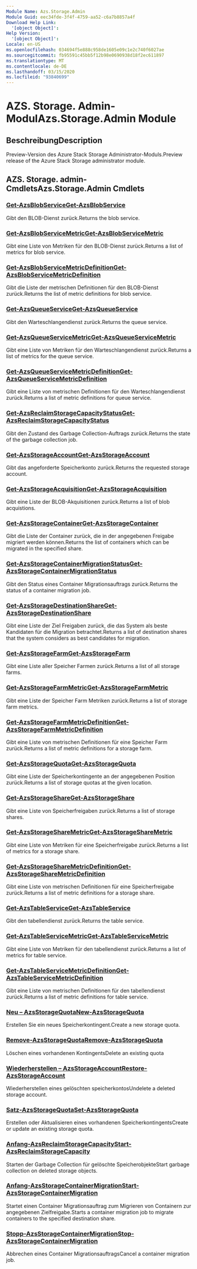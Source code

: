 ```yaml
---
Module Name: Azs.Storage.Admin
Module Guid: eec34fde-3f4f-4759-aa52-c6a7b8857a4f
Download Help Link:
  '[object Object]': 
Help Version:
  '[object Object]': 
Locale: en-US
ms.openlocfilehash: 034694f5e888c958de1605e09c1e2c740f6027ae
ms.sourcegitcommit: fb95591c45bb5f12b98e0690938d18f2ec611897
ms.translationtype: MT
ms.contentlocale: de-DE
ms.lasthandoff: 03/15/2020
ms.locfileid: "93840699"
---
```

# <span data-ttu-id="4ddaa-101">AZS. Storage. Admin-Modul</span><span class="sxs-lookup"><span data-stu-id="4ddaa-101">Azs.Storage.Admin Module</span></span>
## <span data-ttu-id="4ddaa-102">Beschreibung</span><span class="sxs-lookup"><span data-stu-id="4ddaa-102">Description</span></span>
<span data-ttu-id="4ddaa-103">Preview-Version des Azure Stack Storage Administrator-Moduls.</span><span class="sxs-lookup"><span data-stu-id="4ddaa-103">Preview release of the Azure Stack Storage administrator module.</span></span>  

## <span data-ttu-id="4ddaa-104">AZS. Storage. admin-Cmdlets</span><span class="sxs-lookup"><span data-stu-id="4ddaa-104">Azs.Storage.Admin Cmdlets</span></span>
### [<span data-ttu-id="4ddaa-105">Get-AzsBlobService</span><span class="sxs-lookup"><span data-stu-id="4ddaa-105">Get-AzsBlobService</span></span>](Get-AzsBlobService.md)
<span data-ttu-id="4ddaa-106">Gibt den BLOB-Dienst zurück.</span><span class="sxs-lookup"><span data-stu-id="4ddaa-106">Returns the blob service.</span></span>

### [<span data-ttu-id="4ddaa-107">Get-AzsBlobServiceMetric</span><span class="sxs-lookup"><span data-stu-id="4ddaa-107">Get-AzsBlobServiceMetric</span></span>](Get-AzsBlobServiceMetric.md)
<span data-ttu-id="4ddaa-108">Gibt eine Liste von Metriken für den BLOB-Dienst zurück.</span><span class="sxs-lookup"><span data-stu-id="4ddaa-108">Returns a list of metrics for blob service.</span></span>

### [<span data-ttu-id="4ddaa-109">Get-AzsBlobServiceMetricDefinition</span><span class="sxs-lookup"><span data-stu-id="4ddaa-109">Get-AzsBlobServiceMetricDefinition</span></span>](Get-AzsBlobServiceMetricDefinition.md)
<span data-ttu-id="4ddaa-110">Gibt die Liste der metrischen Definitionen für den BLOB-Dienst zurück.</span><span class="sxs-lookup"><span data-stu-id="4ddaa-110">Returns the list of metric definitions for blob service.</span></span>

### [<span data-ttu-id="4ddaa-111">Get-AzsQueueService</span><span class="sxs-lookup"><span data-stu-id="4ddaa-111">Get-AzsQueueService</span></span>](Get-AzsQueueService.md)
<span data-ttu-id="4ddaa-112">Gibt den Warteschlangendienst zurück.</span><span class="sxs-lookup"><span data-stu-id="4ddaa-112">Returns the queue service.</span></span>

### [<span data-ttu-id="4ddaa-113">Get-AzsQueueServiceMetric</span><span class="sxs-lookup"><span data-stu-id="4ddaa-113">Get-AzsQueueServiceMetric</span></span>](Get-AzsQueueServiceMetric.md)
<span data-ttu-id="4ddaa-114">Gibt eine Liste von Metriken für den Warteschlangendienst zurück.</span><span class="sxs-lookup"><span data-stu-id="4ddaa-114">Returns a list of metrics for the queue service.</span></span>

### [<span data-ttu-id="4ddaa-115">Get-AzsQueueServiceMetricDefinition</span><span class="sxs-lookup"><span data-stu-id="4ddaa-115">Get-AzsQueueServiceMetricDefinition</span></span>](Get-AzsQueueServiceMetricDefinition.md)
<span data-ttu-id="4ddaa-116">Gibt eine Liste von metrischen Definitionen für den Warteschlangendienst zurück.</span><span class="sxs-lookup"><span data-stu-id="4ddaa-116">Returns a list of metric definitions for queue service.</span></span>

### [<span data-ttu-id="4ddaa-117">Get-AzsReclaimStorageCapacityStatus</span><span class="sxs-lookup"><span data-stu-id="4ddaa-117">Get-AzsReclaimStorageCapacityStatus</span></span>](Get-AzsReclaimStorageCapacityStatus.md)
<span data-ttu-id="4ddaa-118">Gibt den Zustand des Garbage Collection-Auftrags zurück.</span><span class="sxs-lookup"><span data-stu-id="4ddaa-118">Returns the state of the garbage collection job.</span></span>

### [<span data-ttu-id="4ddaa-119">Get-AzsStorageAccount</span><span class="sxs-lookup"><span data-stu-id="4ddaa-119">Get-AzsStorageAccount</span></span>](Get-AzsStorageAccount.md)
<span data-ttu-id="4ddaa-120">Gibt das angeforderte Speicherkonto zurück.</span><span class="sxs-lookup"><span data-stu-id="4ddaa-120">Returns the requested storage account.</span></span>

### [<span data-ttu-id="4ddaa-121">Get-AzsStorageAcquisition</span><span class="sxs-lookup"><span data-stu-id="4ddaa-121">Get-AzsStorageAcquisition</span></span>](Get-AzsStorageAcquisition.md)
<span data-ttu-id="4ddaa-122">Gibt eine Liste der BLOB-Akquisitionen zurück.</span><span class="sxs-lookup"><span data-stu-id="4ddaa-122">Returns a list of blob acquistions.</span></span>

### [<span data-ttu-id="4ddaa-123">Get-AzsStorageContainer</span><span class="sxs-lookup"><span data-stu-id="4ddaa-123">Get-AzsStorageContainer</span></span>](Get-AzsStorageContainer.md)
<span data-ttu-id="4ddaa-124">Gibt die Liste der Container zurück, die in der angegebenen Freigabe migriert werden können.</span><span class="sxs-lookup"><span data-stu-id="4ddaa-124">Returns the list of containers which can be migrated in the specified share.</span></span>

### [<span data-ttu-id="4ddaa-125">Get-AzsStorageContainerMigrationStatus</span><span class="sxs-lookup"><span data-stu-id="4ddaa-125">Get-AzsStorageContainerMigrationStatus</span></span>](Get-AzsStorageContainerMigrationStatus.md)
<span data-ttu-id="4ddaa-126">Gibt den Status eines Container Migrationsauftrags zurück.</span><span class="sxs-lookup"><span data-stu-id="4ddaa-126">Returns the status of a container migration job.</span></span>

### [<span data-ttu-id="4ddaa-127">Get-AzsStorageDestinationShare</span><span class="sxs-lookup"><span data-stu-id="4ddaa-127">Get-AzsStorageDestinationShare</span></span>](Get-AzsStorageDestinationShare.md)
<span data-ttu-id="4ddaa-128">Gibt eine Liste der Ziel Freigaben zurück, die das System als beste Kandidaten für die Migration betrachtet.</span><span class="sxs-lookup"><span data-stu-id="4ddaa-128">Returns a list of destination shares that the system considers as best candidates for migration.</span></span>

### [<span data-ttu-id="4ddaa-129">Get-AzsStorageFarm</span><span class="sxs-lookup"><span data-stu-id="4ddaa-129">Get-AzsStorageFarm</span></span>](Get-AzsStorageFarm.md)
<span data-ttu-id="4ddaa-130">Gibt eine Liste aller Speicher Farmen zurück.</span><span class="sxs-lookup"><span data-stu-id="4ddaa-130">Returns a list of all storage farms.</span></span>

### [<span data-ttu-id="4ddaa-131">Get-AzsStorageFarmMetric</span><span class="sxs-lookup"><span data-stu-id="4ddaa-131">Get-AzsStorageFarmMetric</span></span>](Get-AzsStorageFarmMetric.md)
<span data-ttu-id="4ddaa-132">Gibt eine Liste der Speicher Farm Metriken zurück.</span><span class="sxs-lookup"><span data-stu-id="4ddaa-132">Returns a list of storage farm metrics.</span></span>

### [<span data-ttu-id="4ddaa-133">Get-AzsStorageFarmMetricDefinition</span><span class="sxs-lookup"><span data-stu-id="4ddaa-133">Get-AzsStorageFarmMetricDefinition</span></span>](Get-AzsStorageFarmMetricDefinition.md)
<span data-ttu-id="4ddaa-134">Gibt eine Liste von metrischen Definitionen für eine Speicher Farm zurück.</span><span class="sxs-lookup"><span data-stu-id="4ddaa-134">Returns a list of metric definitions for a storage farm.</span></span>

### [<span data-ttu-id="4ddaa-135">Get-AzsStorageQuota</span><span class="sxs-lookup"><span data-stu-id="4ddaa-135">Get-AzsStorageQuota</span></span>](Get-AzsStorageQuota.md)
<span data-ttu-id="4ddaa-136">Gibt eine Liste der Speicherkontingente an der angegebenen Position zurück.</span><span class="sxs-lookup"><span data-stu-id="4ddaa-136">Returns a list of storage quotas at the given location.</span></span>

### [<span data-ttu-id="4ddaa-137">Get-AzsStorageShare</span><span class="sxs-lookup"><span data-stu-id="4ddaa-137">Get-AzsStorageShare</span></span>](Get-AzsStorageShare.md)
<span data-ttu-id="4ddaa-138">Gibt eine Liste von Speicherfreigaben zurück.</span><span class="sxs-lookup"><span data-stu-id="4ddaa-138">Returns a list of storage shares.</span></span>

### [<span data-ttu-id="4ddaa-139">Get-AzsStorageShareMetric</span><span class="sxs-lookup"><span data-stu-id="4ddaa-139">Get-AzsStorageShareMetric</span></span>](Get-AzsStorageShareMetric.md)
<span data-ttu-id="4ddaa-140">Gibt eine Liste von Metriken für eine Speicherfreigabe zurück.</span><span class="sxs-lookup"><span data-stu-id="4ddaa-140">Returns a list of metrics for a storage share.</span></span>

### [<span data-ttu-id="4ddaa-141">Get-AzsStorageShareMetricDefinition</span><span class="sxs-lookup"><span data-stu-id="4ddaa-141">Get-AzsStorageShareMetricDefinition</span></span>](Get-AzsStorageShareMetricDefinition.md)
<span data-ttu-id="4ddaa-142">Gibt eine Liste von metrischen Definitionen für eine Speicherfreigabe zurück.</span><span class="sxs-lookup"><span data-stu-id="4ddaa-142">Returns a list of metric definitions for a storage share.</span></span>

### [<span data-ttu-id="4ddaa-143">Get-AzsTableService</span><span class="sxs-lookup"><span data-stu-id="4ddaa-143">Get-AzsTableService</span></span>](Get-AzsTableService.md)
<span data-ttu-id="4ddaa-144">Gibt den tabellendienst zurück.</span><span class="sxs-lookup"><span data-stu-id="4ddaa-144">Returns the table service.</span></span>

### [<span data-ttu-id="4ddaa-145">Get-AzsTableServiceMetric</span><span class="sxs-lookup"><span data-stu-id="4ddaa-145">Get-AzsTableServiceMetric</span></span>](Get-AzsTableServiceMetric.md)
<span data-ttu-id="4ddaa-146">Gibt eine Liste von Metriken für den tabellendienst zurück.</span><span class="sxs-lookup"><span data-stu-id="4ddaa-146">Returns a list of metrics for table service.</span></span>

### [<span data-ttu-id="4ddaa-147">Get-AzsTableServiceMetricDefinition</span><span class="sxs-lookup"><span data-stu-id="4ddaa-147">Get-AzsTableServiceMetricDefinition</span></span>](Get-AzsTableServiceMetricDefinition.md)
<span data-ttu-id="4ddaa-148">Gibt eine Liste von metrischen Definitionen für den tabellendienst zurück.</span><span class="sxs-lookup"><span data-stu-id="4ddaa-148">Returns a list of metric definitions for table service.</span></span>

### [<span data-ttu-id="4ddaa-149">Neu – AzsStorageQuota</span><span class="sxs-lookup"><span data-stu-id="4ddaa-149">New-AzsStorageQuota</span></span>](New-AzsStorageQuota.md)
<span data-ttu-id="4ddaa-150">Erstellen Sie ein neues Speicherkontingent.</span><span class="sxs-lookup"><span data-stu-id="4ddaa-150">Create a new storage quota.</span></span>

### [<span data-ttu-id="4ddaa-151">Remove-AzsStorageQuota</span><span class="sxs-lookup"><span data-stu-id="4ddaa-151">Remove-AzsStorageQuota</span></span>](Remove-AzsStorageQuota.md)
<span data-ttu-id="4ddaa-152">Löschen eines vorhandenen Kontingents</span><span class="sxs-lookup"><span data-stu-id="4ddaa-152">Delete an existing quota</span></span>

### [<span data-ttu-id="4ddaa-153">Wiederherstellen – AzsStorageAccount</span><span class="sxs-lookup"><span data-stu-id="4ddaa-153">Restore-AzsStorageAccount</span></span>](Restore-AzsStorageAccount.md)
<span data-ttu-id="4ddaa-154">Wiederherstellen eines gelöschten speicherkontos</span><span class="sxs-lookup"><span data-stu-id="4ddaa-154">Undelete a deleted storage account.</span></span>

### [<span data-ttu-id="4ddaa-155">Satz-AzsStorageQuota</span><span class="sxs-lookup"><span data-stu-id="4ddaa-155">Set-AzsStorageQuota</span></span>](Set-AzsStorageQuota.md)
<span data-ttu-id="4ddaa-156">Erstellen oder Aktualisieren eines vorhandenen Speicherkontingents</span><span class="sxs-lookup"><span data-stu-id="4ddaa-156">Create or update an existing storage quota.</span></span>

### [<span data-ttu-id="4ddaa-157">Anfang-AzsReclaimStorageCapacity</span><span class="sxs-lookup"><span data-stu-id="4ddaa-157">Start-AzsReclaimStorageCapacity</span></span>](Start-AzsReclaimStorageCapacity.md)
<span data-ttu-id="4ddaa-158">Starten der Garbage Collection für gelöschte Speicherobjekte</span><span class="sxs-lookup"><span data-stu-id="4ddaa-158">Start garbage collection on deleted storage objects.</span></span>

### [<span data-ttu-id="4ddaa-159">Anfang-AzsStorageContainerMigration</span><span class="sxs-lookup"><span data-stu-id="4ddaa-159">Start-AzsStorageContainerMigration</span></span>](Start-AzsStorageContainerMigration.md)
<span data-ttu-id="4ddaa-160">Startet einen Container Migrationsauftrag zum Migrieren von Containern zur angegebenen Zielfreigabe.</span><span class="sxs-lookup"><span data-stu-id="4ddaa-160">Starts a container migration job to migrate containers to the specified destination share.</span></span>

### [<span data-ttu-id="4ddaa-161">Stopp-AzsStorageContainerMigration</span><span class="sxs-lookup"><span data-stu-id="4ddaa-161">Stop-AzsStorageContainerMigration</span></span>](Stop-AzsStorageContainerMigration.md)
<span data-ttu-id="4ddaa-162">Abbrechen eines Container Migrationsauftrags</span><span class="sxs-lookup"><span data-stu-id="4ddaa-162">Cancel a container migration job.</span></span>

